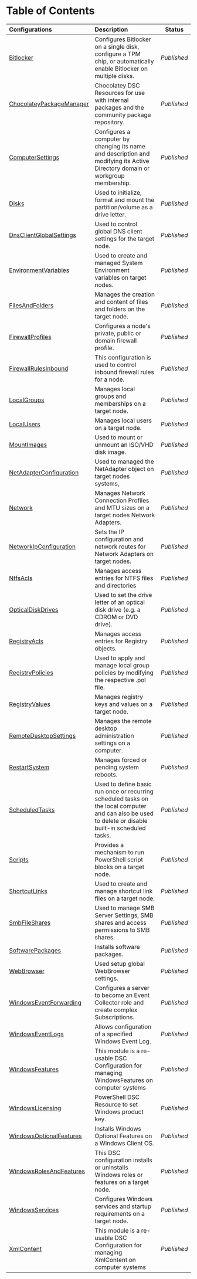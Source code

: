 ﻿# Table of Contents

| **Configurations**                                                           | **Description**                                                                                                                                      | **Status**  |
| :--------------------------------------------------------------------------- | :--------------------------------------------------------------------------------------------------------------------------------------------------- | :---------: |
| [Bitlocker](ComputerManagementTasks/Bitlocker)                               | Configures Bitlocker on a single disk, configure a TPM chip, or automatically enable Bitlocker on multiple disks.                                    | *Published* |
| [ChocolateyPackageManager](ComputerManagementTasks/ChocolateyPackageManager) | Chocolatey DSC Resources for use with internal packages and the community package repository.                                                        | *Published* |
| [ComputerSettings](ComputerManagementTasks/ComputerSettings)                 | Configures a computer by changing its name and description and modifying its Active Directory domain or workgroup membership.                        | *Published* |
| [Disks](ComputerManagementTasks/Disks)                                       | Used to initialize, format and mount the partition/volume as a drive letter.                                                                         | *Published* |
| [DnsClientGlobalSettings](ComputerManagementTasks/DnsClientGlobalSettings)   | Used to control global DNS client settings for the target node.                                                                                      | *Published* |
| [EnvironmentVariables](ComputerManagementTasks/EnvironmentVariables)         | Used to create and managed System Environment variables on target nodes.                                                                             | *Published* |
| [FilesAndFolders](ComputerManagementTasks/FilesAndFolders)                   | Manages the creation and content of files and folders on the target node.                                                                            | *Published* |
| [FirewallProfiles](ComputerManagementTasks/FirewallProfiles)                 | Configures a node's private, public or domain firewall profile.                                                                                      | *Published* |
| [FirewallRulesInbound](ComputerManagementTasks/FirewallRulesInbound)         | This configuration is used to control inbound firewall rules for a node.                                                                             | *Published* |
| [LocalGroups](ComputerManagementTasks/LocalGroups)                           | Manages local groups and memberships on a target node.                                                                                               | *Published* |
| [LocalUsers](ComputerManagementTasks/LocalUsers)                             | Manages local users on a target node.                                                                                                                | *Published* |
| [MountImages](ComputerManagementTasks/MountImages)                           | Used to mount or unmount an ISO/VHD disk image.                                                                                                      | *Published* |
| [NetAdapterConfiguration](ComputerManagementTasks/NetAdapterConfiguration)   | Used to managed the NetAdapter object on target nodes systems,                                                                                       | *Published* |
| [Network](ComputerManagementTasks/Network)                                   | Manages Network Connection Profiles and MTU sizes on a target nodes Network Adapters.                                                                | *Published* |
| [NetworkIpConfiguration](ComputerManagementTasks/NetworkIpConfiguration)     | Sets the IP configuration and network routes for Network Adapters on target nodes.                                                                   | *Published* |
| [NtfsAcls](ComputerManagementTasks/NtfsAcls)                                 | Manages access entries for NTFS files and directories                                                                                                | *Published* |
| [OpticalDiskDrives](ComputerManagementTasks/OpticalDiskDrives)               | Used to set the drive letter of an optical disk drive (e.g. a CDROM or DVD drive).                                                                   | *Published* |
| [RegistryAcls](ComputerManagementTasks/RegistryAcls)                         | Manages access entries for Registry objects.                                                                                                         | *Published* |
| [RegistryPolicies](ComputerManagementTasks/RegistryPolicies)                 | Used to apply and manage local group policies by modifying the respective .pol file.                                                                 | *Published* |
| [RegistryValues](ComputerManagementTasks/RegistryValues)                     | Manages registry keys and values on a target node.                                                                                                   | *Published* |
| [RemoteDesktopSettings](ComputerManagementTasks/RemoteDesktopSettings)       | Manages the remote desktop administration settings on a computer.                                                                                    | *Published* |
| [RestartSystem](ComputerManagementTasks/RestartSystem)                       | Manages forced or pending system reboots.                                                                                                            | *Published* |
| [ScheduledTasks](ComputerManagementTasks/ScheduledTasks)                     | Used to define basic run once or recurring scheduled tasks on the local computer and can also be used to delete or disable built-in scheduled tasks. | *Published* |
| [Scripts](ComputerManagementTasks/Scripts)                                   | Provides a mechanism to run PowerShell script blocks on a target node.                                                                               | *Published* |
| [ShortcutLinks](ComputerManagementTasks/ShortcutLinks)                       | Used to create and manage shortcut link files on a target node.                                                                                      | *Published* |
| [SmbFileShares](ComputerManagementTasks/SmbFileShares)                       | Used to manage SMB Server Settings, SMB shares and access permissions to SMB shares.                                                                 | *Published* |
| [SoftwarePackages](ComputerManagementTasks/SoftwarePackages)                 | Installs software packages.                                                                                                                          | *Published* |
| [WebBrowser](ComputerManagementTasks/WebBrowser)                             | Used setup global WebBrowser settings.                                                                                                               | *Published* |
| [WindowsEventForwarding](ComputerManagementTasks/WindowsEventForwarding)     | Configures a server to become an Event Collector role and create complex Subscriptions.                                                              | *Published* |
| [WindowsEventLogs](ComputerManagementTasks/WindowsEventLogs)                 | Allows configuration of a specified Windows Event Log.                                                                                               | *Published* |
| [WindowsFeatures](ComputerManagementTasks/WindowsFeatures)                   | This module is a re-usable DSC Configuration for managing WindowsFeatures on computer systems                                                        | *Published* |
| [WindowsLicensing](ComputerManagementTasks/WindowsLicensing)                 | PowerShell DSC Resource to set Windows product key.                                                                                                  | *Published* |
| [WindowsOptionalFeatures](ComputerManagementTasks/WindowsOptionalFeatures)   | Installs Windows Optional Features on a Windows Client OS.                                                                                           | *Published* |
| [WindowsRolesAndFeatures](ComputerManagementTasks/WindowsRolesAndFeatures)   | This DSC configuration installs or uninstalls Windows roles or features on a target node.                                                            | *Published* |
| [WindowsServices](ComputerManagementTasks/WindowsServices)                   | Configures Windows services and startup requirements on a target node.                                                                               | *Published* |
| [XmlContent](ComputerManagementTasks/XmlContent)                             | This module is a re-usable DSC Configuration for managing XmlContent on computer systems                                                             | *Published* |
